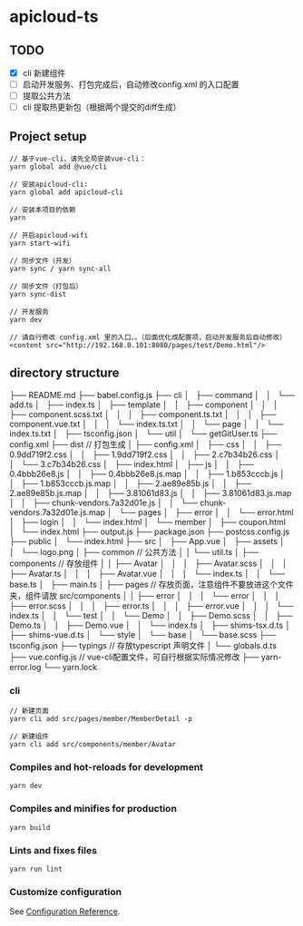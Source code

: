# apicloud-ts

## TODO
- [x] cli 新建组件
- [ ] 启动开发服务、打包完成后，自动修改config.xml 的入口配置
- [ ] 提取公共方法
- [ ] cli 提取热更新包（根据两个提交的diff生成）

## Project setup
```
// 基于vue-cli，请先全局安装vue-cli：
yarn global add @vue/cli

// 安装apicloud-cli:
yarn global add apicloud-cli

// 安装本项目的依赖
yarn

// 开启apicloud-wifi
yarn start-wifi

// 同步文件（开发）
yarn sync / yarn sync-all

// 同步文件（打包后）
yarn sync-dist

// 开发服务
yarn dev

// 请自行修改 config.xml 里的入口。。（后面优化成配置项，启动开发服务后自动修改）
<content src="http://192.168.0.101:8080/pages/test/Demo.html"/>
```

## directory structure

├── README.md
├── babel.config.js
├── cli
│   ├── command
│   │   └── add.ts
│   ├── index.ts
│   ├── template
│   │   ├── component
│   │   │   ├── component.scss.txt
│   │   │   ├── component.ts.txt
│   │   │   ├── component.vue.txt
│   │   │   └── index.ts.txt
│   │   └── page
│   │       └── index.ts.txt
│   ├── tsconfig.json
│   └── util
│       └── getGitUser.ts
├── config.xml
├── dist    // 打包生成
│   ├── config.xml
│   ├── css
│   │   ├── 0.9dd719f2.css
│   │   ├── 1.9dd719f2.css
│   │   ├── 2.c7b34b26.css
│   │   └── 3.c7b34b26.css
│   ├── index.html
│   ├── js
│   │   ├── 0.4bbb26e8.js
│   │   ├── 0.4bbb26e8.js.map
│   │   ├── 1.b853cccb.js
│   │   ├── 1.b853cccb.js.map
│   │   ├── 2.ae89e85b.js
│   │   ├── 2.ae89e85b.js.map
│   │   ├── 3.81061d83.js
│   │   ├── 3.81061d83.js.map
│   │   ├── chunk-vendors.7a32d01e.js
│   │   └── chunk-vendors.7a32d01e.js.map
│   └── pages
│       ├── error
│       │   └── error.html
│       ├── login
│       │   └── index.html
│       └── member
│           ├── coupon.html
│           └── index.html
├── output.js
├── package.json
├── postcss.config.js
├── public
│   └── index.html
├── src
│   ├── App.vue
│   ├── assets
│   │   └── logo.png
│   ├── common   // 公共方法
│   │   └── util.ts
│   ├── components  // 存放组件
│   │   ├── Avatar
│   │   │   ├── Avatar.scss
│   │   │   ├── Avatar.ts
│   │   │   ├── Avatar.vue
│   │   │   └── index.ts
│   │   └── base.ts
│   ├── main.ts
│   ├── pages   // 存放页面，注意组件不要放进这个文件夹，组件请放 src/components
│   │   ├── error
│   │   │   └── error
│   │   │       ├── error.scss
│   │   │       ├── error.ts
│   │   │       ├── error.vue
│   │   │       └── index.ts
│   │   └── test
│   │       └── Demo
│   │           ├── Demo.scss
│   │           ├── Demo.ts
│   │           ├── Demo.vue
│   │           └── index.ts
│   ├── shims-tsx.d.ts
│   ├── shims-vue.d.ts
│   └── style
│       └── base
│           └── base.scss
├── tsconfig.json
├── typings  // 存放typescript 声明文件
│   └── globals.d.ts
├── vue.config.js  // vue-cli配置文件，可自行根据实际情况修改
├── yarn-error.log
└── yarn.lock


### cli
```
// 新建页面
yarn cli add src/pages/member/MemberDetail -p

// 新建组件
yarn cli add src/components/member/Avatar
```

### Compiles and hot-reloads for development
```
yarn dev
```

### Compiles and minifies for production
```
yarn build
```

### Lints and fixes files
```
yarn run lint
```

### Customize configuration
See [Configuration Reference](https://cli.vuejs.org/config/).
